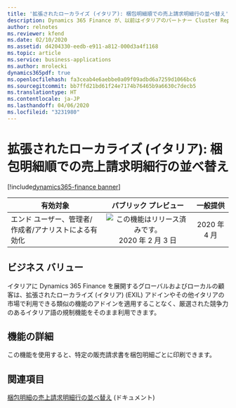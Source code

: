 ```yaml
---
title: '拡張されたローカライズ (イタリア): 梱包明細順での売上請求明細行の並べ替え'
description: Dynamics 365 Finance が、以前はイタリアのパートナー Cluster Reply によって提供された、拡張されたローカライズ (イタリア) (EXIL) アドインでのみ利用可能であった、イタリア語固有の機能セットが利用できるように拡張されました。
author: relnotes
ms.reviewer: kfend
ms.date: 02/10/2020
ms.assetid: d4204330-eedb-e911-a812-000d3a4f1168
ms.topic: article
ms.service: business-applications
ms.author: mrolecki
dynamics365pdf: true
ms.openlocfilehash: fa3ceab4e6aebbe0a09f09adbd6a7259d1066bc6
ms.sourcegitcommit: bb7ffd21bd61f24e7174b76465b9a6630c7decb5
ms.translationtype: HT
ms.contentlocale: ja-JP
ms.lasthandoff: 04/06/2020
ms.locfileid: "3231980"
---
```

# <a name="extended-italian-localization-sales-invoice-lines-sorting-by-packing-slips"></a>拡張されたローカライズ (イタリア): 梱包明細順での売上請求明細行の並べ替え
[!include[dynamics365-finance banner](../includes/dynamics365-finance.md)]

| 有効対象    |  パブリック プレビュー | 一般提供 | 
| ---------- | :----------: |:----------: |
|エンド ユーザー、管理者/作成者/アナリストによる有効化|![この機能はリリース済みです。](/dynamics365-release-plan/media/green-checkmark.png "この機能はリリース済みです。") 2020 年 2 月 3 日| 2020 年 4 月|


## <a name="business-value"></a>ビジネス バリュー
<!-- bv start -->
イタリアに Dynamics 365 Finance を展開するグローバルおよびローカルの顧客は、拡張されたローカライズ (イタリア) (EXIL) アドインやその他イタリアの市場で利用できる類似の機能のアドインを適用することなく、厳選された競争力のあるイタリア語の規制機能をそのまま利用できます。
<!-- bv end -->



## <a name="feature-details"></a>機能の詳細
<!--feature detail start -->
この機能を使用すると、特定の販売請求書を梱包明細ごとに印刷できます。
<!--feature detail end -->










## <a name="see-also"></a>関連項目


<!--docs start-->
[梱包明細の売上請求明細行の並べ替え](https://docs.microsoft.com/dynamics365/finance/localizations/emea-ita-exil-invoicing-packing-slips) (ドキュメント)
<!--docs end-->

